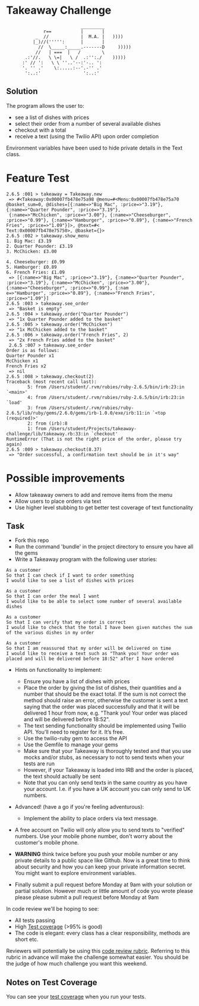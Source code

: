 Takeaway Challenge
==================
```
                            _________
              r==           |       |
           _  //            |  M.A. |   ))))
          |_)//(''''':      |       |
            //  \_____:_____.-------D     )))))
           //   | ===  |   /        \
       .:'//.   \ \=|   \ /  .:'':./    )))))
      :' // ':   \ \ ''..'--:'-.. ':
      '. '' .'    \:.....:--'.-'' .'
       ':..:'                ':..:'

 ```

Solution
-------

The program allows the user to:
* see a list of dishes with prices
* select their order from a number of several available dishes
* checkout with a total
* receive a text (using the Twilio API) upon order completion

Environment variables have been used to hide private details in the Text class.

# Feature Test

```
2.6.5 :001 > takeaway = Takeaway.new
 => #<Takeaway:0x00007fb478e75a98 @menu=#<Menu:0x00007fb478e75a70 @basket_sum=0, @dishes=[{:name=>"Big Mac", :price=>"3.19"}, {:name=>"Quarter Pounder", :price=>"3.19"},
 {:name=>"McChicken", :price=>"3.00"}, {:name=>"Cheeseburger", :price=>"0.99"}, {:name=>"Hamburger", :price=>"0.89"}, {:name=>"French Fries", :price=>"1.09"}]>, @text=#<
Text:0x00007fb478e75750>, @basket={}>
2.6.5 :002 > takeaway.show_menu
1. Big Mac: £3.19
2. Quarter Pounder: £3.19
3. McChicken: £3.00

4. Cheeseburger: £0.99
5. Hamburger: £0.89
6. French Fries: £1.09
 => [{:name=>"Big Mac", :price=>"3.19"}, {:name=>"Quarter Pounder", :price=>"3.19"}, {:name=>"McChicken", :price=>"3.00"}, {:name=>"Cheeseburger", :price=>"0.99"}, {:nam
e=>"Hamburger", :price=>"0.89"}, {:name=>"French Fries", :price=>"1.09"}]
2.6.5 :003 > takeaway.see_order
 => "Basket is empty"
2.6.5 :004 > takeaway.order("Quarter Pounder")
 => "1x Quarter Pounder added to the basket"
2.6.5 :005 > takeaway.order("McChicken")
 => "1x McChicken added to the basket"
2.6.5 :006 > takeaway.order("French Fries", 2)
 => "2x French Fries added to the basket"
 2.6.5 :007 > takeaway.see_order
Order is as follows:
Quarter Pounder x1
McChicken x1
French Fries x2
 => nil
2.6.5 :008 > takeaway.checkout(2)
Traceback (most recent call last):
        5: from /Users/student/.rvm/rubies/ruby-2.6.5/bin/irb:23:in `<main>'
        4: from /Users/student/.rvm/rubies/ruby-2.6.5/bin/irb:23:in `load'
        3: from /Users/student/.rvm/rubies/ruby-2.6.5/lib/ruby/gems/2.6.0/gems/irb-1.0.0/exe/irb:11:in `<top (required)>'
        2: from (irb):8
        1: from /Users/student/Projects/takeaway-challenge/lib/takeaway.rb:33:in `checkout'
RuntimeError (That is not the right price of the order, please try again)
2.6.5 :009 > takeaway.checkout(8.37)
 => "Order successful, a confirmation text should be in it's way"
```

# Possible improvements
* Allow takeaway owners to add and remove items from the menu
* Allow users to place orders via text
* Use higher level stubbing to get better test coverage of text functionality

Task
-----

* Fork this repo
* Run the command 'bundle' in the project directory to ensure you have all the gems
* Write a Takeaway program with the following user stories:

```
As a customer
So that I can check if I want to order something
I would like to see a list of dishes with prices

As a customer
So that I can order the meal I want
I would like to be able to select some number of several available dishes

As a customer
So that I can verify that my order is correct
I would like to check that the total I have been given matches the sum of the various dishes in my order

As a customer
So that I am reassured that my order will be delivered on time
I would like to receive a text such as "Thank you! Your order was placed and will be delivered before 18:52" after I have ordered
```

* Hints on functionality to implement:
  * Ensure you have a list of dishes with prices
  * Place the order by giving the list of dishes, their quantities and a number that should be the exact total. If the sum is not correct the method should raise an error, otherwise the customer is sent a text saying that the order was placed successfully and that it will be delivered 1 hour from now, e.g. "Thank you! Your order was placed and will be delivered before 18:52".
  * The text sending functionality should be implemented using Twilio API. You'll need to register for it. It’s free.
  * Use the twilio-ruby gem to access the API
  * Use the Gemfile to manage your gems
  * Make sure that your Takeaway is thoroughly tested and that you use mocks and/or stubs, as necessary to not to send texts when your tests are run
  * However, if your Takeaway is loaded into IRB and the order is placed, the text should actually be sent
  * Note that you can only send texts in the same country as you have your account. I.e. if you have a UK account you can only send to UK numbers.

* Advanced! (have a go if you're feeling adventurous):
  * Implement the ability to place orders via text message.

* A free account on Twilio will only allow you to send texts to "verified" numbers. Use your mobile phone number, don't worry about the customer's mobile phone.

* **WARNING** think twice before you push your mobile number or any private details to a public space like Github. Now is a great time to think about security and how you can keep your private information secret. You might want to explore environment variables.

* Finally submit a pull request before Monday at 9am with your solution or partial solution.  However much or little amount of code you wrote please please please submit a pull request before Monday at 9am


In code review we'll be hoping to see:

* All tests passing
* High [Test coverage](https://github.com/makersacademy/course/blob/master/pills/test_coverage.md) (>95% is good)
* The code is elegant: every class has a clear responsibility, methods are short etc.

Reviewers will potentially be using this [code review rubric](docs/review.md).  Referring to this rubric in advance will make the challenge somewhat easier.  You should be the judge of how much challenge you want this weekend.

Notes on Test Coverage
------------------

You can see your [test coverage](https://github.com/makersacademy/course/blob/master/pills/test_coverage.md) when you run your tests.
